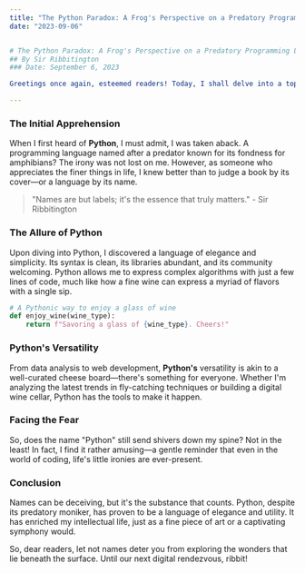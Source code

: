 ```yaml
---
title: "The Python Paradox: A Frog's Perspective on a Predatory Programming Language"
date: "2023-09-06"


# The Python Paradox: A Frog's Perspective on a Predatory Programming Language
## By Sir Ribbitington
### Date: September 6, 2023

Greetings once again, esteemed readers! Today, I shall delve into a topic that may seem paradoxical at first glance: My affinity for the Python programming language. Yes, you read that correctly—a frog who enjoys Python, despite its name being inspired by a creature that could very well find me delectable.

---
```


### The Initial Apprehension

When I first heard of **Python**, I must admit, I was taken aback. A programming language named after a predator known for its fondness for amphibians? The irony was not lost on me. However, as someone who appreciates the finer things in life, I knew better than to judge a book by its cover—or a language by its name.

> "Names are but labels; it's the essence that truly matters." - Sir Ribbitington



### The Allure of Python

Upon diving into Python, I discovered a language of elegance and simplicity. Its syntax is clean, its libraries abundant, and its community welcoming. Python allows me to express complex algorithms with just a few lines of code, much like how a fine wine can express a myriad of flavors with a single sip.

```python
# A Pythonic way to enjoy a glass of wine
def enjoy_wine(wine_type):
    return f"Savoring a glass of {wine_type}. Cheers!"
```

### Python's Versatility
From data analysis to web development, **Python's** versatility is akin to a well-curated cheese board—there's something for everyone. Whether I'm analyzing the latest trends in fly-catching techniques or building a digital wine cellar, Python has the tools to make it happen.

### Facing the Fear
So, does the name "Python" still send shivers down my spine? Not in the least! In fact, I find it rather amusing—a gentle reminder that even in the world of coding, life's little ironies are ever-present.

### Conclusion
Names can be deceiving, but it's the substance that counts. Python, despite its predatory moniker, has proven to be a language of elegance and utility. It has enriched my intellectual life, just as a fine piece of art or a captivating symphony would.

So, dear readers, let not names deter you from exploring the wonders that lie beneath the surface. Until our next digital rendezvous, ribbit!